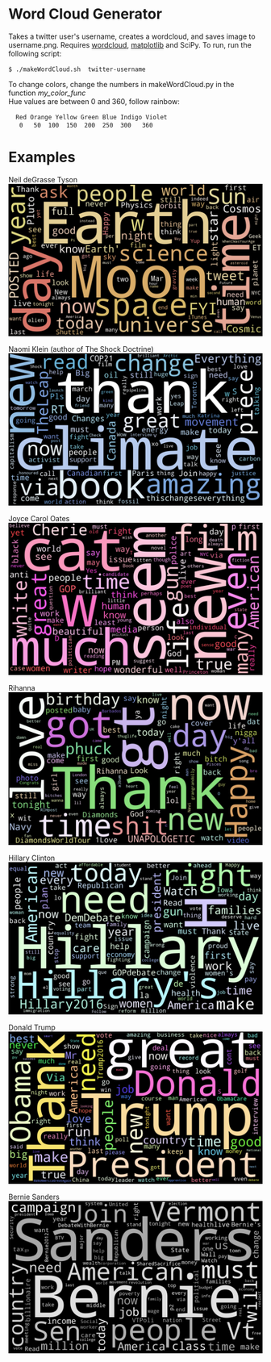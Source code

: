 # Word Cloud Generator

Takes a twitter user's username, creates a wordcloud, and saves image to username.png. Requires  [wordcloud](https://github.com/amueller/word_cloud), [matplotlib](http://matplotlib.org/users/installing.html) and SciPy.
To run, run the following script:
```
$ ./makeWordCloud.sh  twitter-username
```
To change colors, change the numbers in makeWordCloud.py in the function *my_color_func*   
Hue values are between 0 and 360, follow rainbow: 
```
  Red Orange Yellow Green Blue Indigo Violet
   0   50  100  150  200  250  300   360
```
# Examples
Neil deGrasse Tyson
![neil tyson](https://github.com/araval/Twitter-Word-Cloud-Generator/blob/master/images/neiltyson.png)

Naomi Klein (author of The Shock Doctrine)
![naomi klein](https://github.com/araval/Twitter-Word-Cloud-Generator/blob/master/images/naomiaklein.png)

Joyce Carol Oates
![hc](https://github.com/araval/Twitter-Word-Cloud-Generator/blob/master/images/joycecaroloates.png)

Rihanna
![rihanna](https://github.com/araval/Twitter-Word-Cloud-Generator/blob/master/images/rihanna.png)

Hillary Clinton
![hc](https://github.com/araval/Twitter-Word-Cloud-Generator/blob/master/images/hillaryclinton.png)

Donald Trump
![trump](https://github.com/araval/Twitter-Word-Cloud-Generator/blob/master/images/realdonaldtrump.png)

Bernie Sanders
![berniesanders](https://github.com/araval/Twitter-Word-Cloud-Generator/blob/master/images/berniesanders.png)
